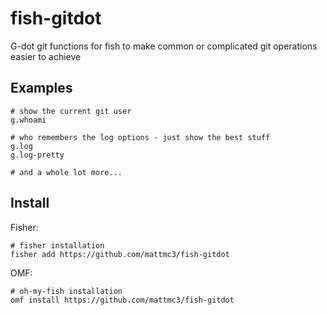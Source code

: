 # fish-gitdot

G-dot git functions for fish to make common or complicated git operations easier to achieve

## Examples

```shell
# show the current git user
g.whoami

# who remembers the log options - just show the best stuff
g.log
g.log-pretty

# and a whole lot more...
```

## Install

Fisher:

```shell
# fisher installation
fisher add https://github.com/mattmc3/fish-gitdot
```

OMF:

```shell
# oh-my-fish installation
omf install https://github.com/mattmc3/fish-gitdot
```
